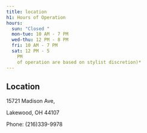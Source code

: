 ```yaml
---
title: location
h1: Hours of Operation
hours:
  sun: "Closed "
  mon-tue: 10 AM - 7 PM
  wed-thu: 12 PM - 8 PM
  fri: 10 AM - 7 PM
  sat: 12 PM - 5
    PM                                                                                                         *(Hours
    of operation are based on stylist discretion)*
---
```

## Location

15721 Madison Ave, 

Lakewood, OH 44107

Phone: (216)339-9978